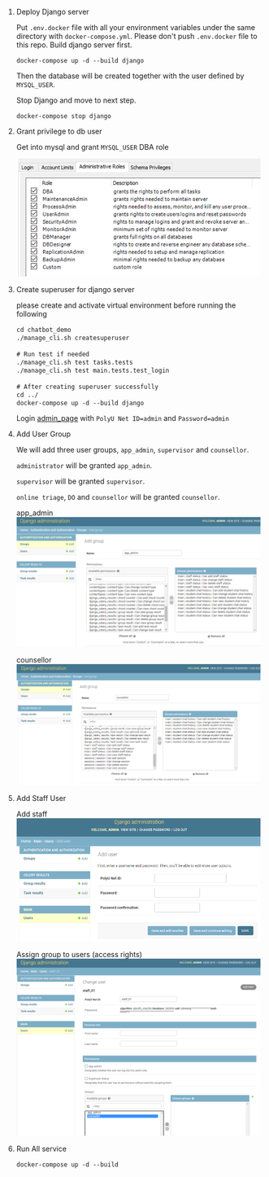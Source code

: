 1. Deploy Django server 
   
    Put `.env.docker` file with all your environment variables under the same directory with `docker-compose.yml`.
    Please don't push `.env.docker` file to this repo.
    Build django server first.
    ```shell
    docker-compose up -d --build django
    ```
    Then the database will be created together with the user defined by `MYSQL_USER`.

    Stop Django and move to next step.
    ```shell
    docker-compose stop django
    ```


2. Grant privilege to db user
    
    Get into mysql and grant `MYSQL_USER` DBA role
   
   ![dba_role](img/dba.png)
   

3. Create superuser for django server
   
   please create and activate virtual environment before running the following  
   ```shell
   cd chatbot_demo
   ./manage_cli.sh createsuperuser
   
   # Run test if needed
   ./manage_cli.sh test tasks.tests
   ./manage_cli.sh test main.tests.test_login
   
   # After creating superuser successfully
   cd ../
   docker-compose up -d --build django
   ```
   Login [admin_page](http://localhost:8899/admin/) with `PolyU Net ID=admin` and `Password=admin`


4. Add User Group
   
   We will add three user groups, `app_admin`, `supervisor` and `counsellor`.
   
   `administrator` will be granted `app_admin`.
   
   `supervisor` will be granted `supervisor`.
   
   `online triage`, `DO` and `counsellor` will be granted `counsellor`. 

   app_admin
   ![app_admin.png](img/app_admin.png)
   
   counsellor
   ![counsellor.png](img/counsellor.png)

5. Add Staff User
   
   Add staff
   ![add_staff](img/add_staff.png)
   
   Assign group to users (access rights)
   ![assign_groups.png](img/assign_groups.png)
   
6. Run All service

   ```shell
   docker-compose up -d --build
   ```